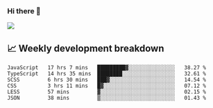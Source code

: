 ### Hi there 👋
<img align="center" src="https://github-readme-stats.vercel.app/api?username=Tumao727&show_icons=true&hide_title=true&theme=dracula" />


## 📈 Weekly development breakdown
<!--START_SECTION:waka-->

```text
JavaScript   17 hrs 7 mins   █████████▓░░░░░░░░░░░░░░░   38.27 %
TypeScript   14 hrs 35 mins  ████████░░░░░░░░░░░░░░░░░   32.61 %
SCSS         6 hrs 30 mins   ███▓░░░░░░░░░░░░░░░░░░░░░   14.54 %
CSS          3 hrs 11 mins   █▓░░░░░░░░░░░░░░░░░░░░░░░   07.12 %
LESS         57 mins         ▓░░░░░░░░░░░░░░░░░░░░░░░░   02.15 %
JSON         38 mins         ▒░░░░░░░░░░░░░░░░░░░░░░░░   01.43 %
```

<!--END_SECTION:waka-->